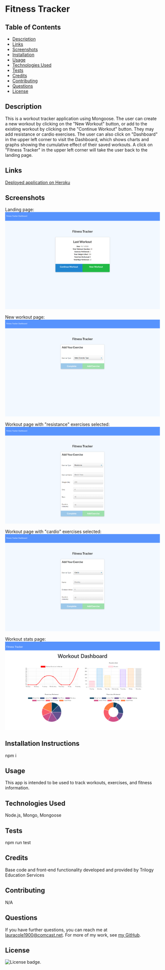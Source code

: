 # Fitness Tracker

## Table of Contents

* [Description](#description)
* [Links](#links)
* [Screenshots](#screenshots)
* [Installation](#installation)
* [Usage](#usage)
* [Technologies Used](#technologies)
* [Tests](#tests)
* [Credits](#credits)
* [Contributing](#contributing)
* [Questions](#questions)
* [License](#license)

## Description

This is a workout tracker application using Mongoose. The user can create a new workout by clicking on the "New Workout" button, or add to the existing workout by clicking on the "Continue Workout" button. They may add resistance or cardio exercises. The user can also click on "Dashboard" in the upper left corner to visit the Dashboard, which shows charts and graphs showing the cumulative effect of their saved workouts. A click on "Fitness Tracker" in the upper left corner will take the user back to the landing page.

## Links

[Deployed application on Heroku](https://stormy-lowlands-24720.herokuapp.com/)

## Screenshots

Landing page:
![Landing page:](public/assets/fitness-tracker-landing-page.png)

New workout page:
![New workout page](public/assets/fitness-tracker-new-workout.png)

Workout page with "resistance" exercises selected:
![Workout page with "resistance" exercises selected](public/assets/fitness-tracker-resistance.png)

Workout page with "cardio" exercises selected:
![Workout page with "cardio" exercises selected](public/assets/fitness-tracker-cardio.png)

Workout stats page:
![Workout stats page](public/assets/fitness-tracker-stats-page.png)

## Installation Instructions

npm i

## Usage

This app is intended to be used to track workouts, exercises, and fitness information.

## Technologies Used

Node.js, Mongo, Mongoose

## Tests

npm run test

## Credits

Base code and front-end functionality developed and provided by Trilogy Education Services

## Contributing

N/A

## Questions

If you have further questions, you can reach me at lauracole1900@comcast.net. For more of my work, see [my GitHub](https://github.com/LauraCole1900).

## License

![License badge](https://img.shields.io/badge/license-MIT-brightgreen).

